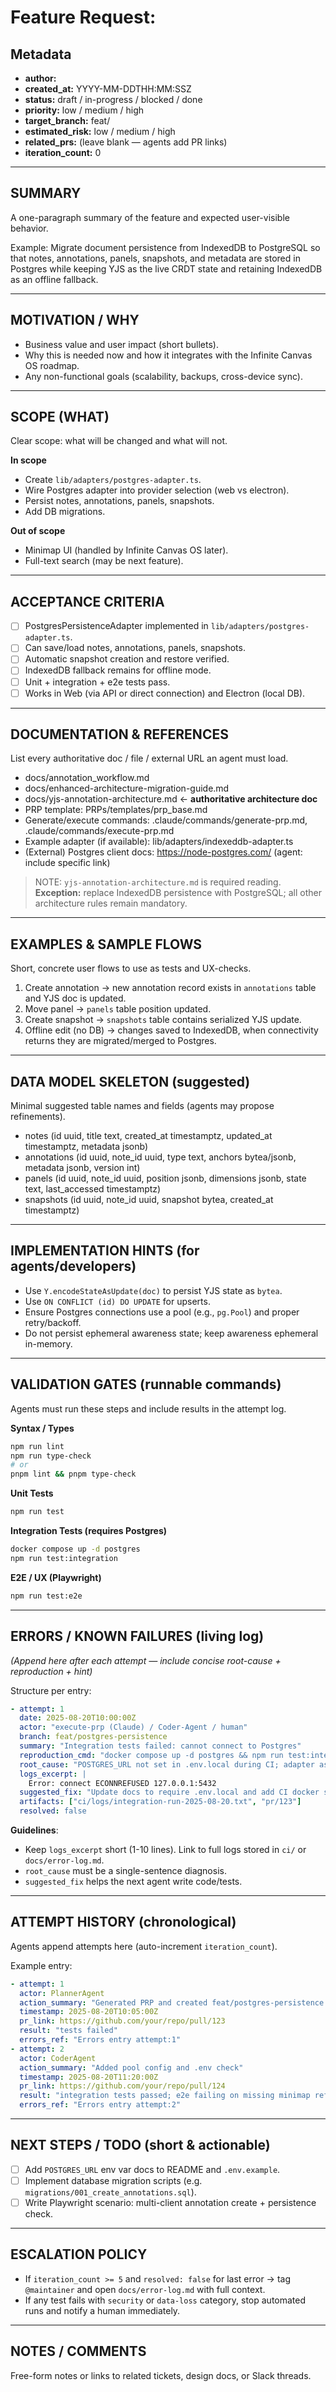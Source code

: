 # Feature Request: <SHORT FEATURE TITLE>
<!-- e.g. PostgreSQL Persistence for Notes & Metadata -->

## Metadata
- **author:** <your-name-or-agent>
- **created_at:** YYYY-MM-DDTHH:MM:SSZ
- **status:** draft / in-progress / blocked / done
- **priority:** low / medium / high
- **target_branch:** feat/<short-name>
- **estimated_risk:** low / medium / high
- **related_prs:** (leave blank — agents add PR links)
- **iteration_count:** 0

---

## SUMMARY
A one-paragraph summary of the feature and expected user-visible behavior.

Example:
Migrate document persistence from IndexedDB to PostgreSQL so that notes, annotations, panels, snapshots, and metadata are stored in Postgres while keeping YJS as the live CRDT state and retaining IndexedDB as an offline fallback.

---

## MOTIVATION / WHY
- Business value and user impact (short bullets).
- Why this is needed now and how it integrates with the Infinite Canvas OS roadmap.
- Any non-functional goals (scalability, backups, cross-device sync).

---

## SCOPE (WHAT)
Clear scope: what will be changed and what will not.

**In scope**
- Create `lib/adapters/postgres-adapter.ts`.
- Wire Postgres adapter into provider selection (web vs electron).
- Persist notes, annotations, panels, snapshots.
- Add DB migrations.

**Out of scope**
- Minimap UI (handled by Infinite Canvas OS later).
- Full-text search (may be next feature).

---

## ACCEPTANCE CRITERIA
- [ ] PostgresPersistenceAdapter implemented in `lib/adapters/postgres-adapter.ts`.
- [ ] Can save/load notes, annotations, panels, snapshots.
- [ ] Automatic snapshot creation and restore verified.
- [ ] IndexedDB fallback remains for offline mode.
- [ ] Unit + integration + e2e tests pass.
- [ ] Works in Web (via API or direct connection) and Electron (local DB).

---

## DOCUMENTATION & REFERENCES
List every authoritative doc / file / external URL an agent must load.

- docs/annotation_workflow.md
- docs/enhanced-architecture-migration-guide.md
- docs/yjs-annotation-architecture.md  ← **authoritative architecture doc**
- PRP template: PRPs/templates/prp_base.md
- Generate/execute commands: .claude/commands/generate-prp.md, .claude/commands/execute-prp.md
- Example adapter (if available): lib/adapters/indexeddb-adapter.ts
- (External) Postgres client docs: https://node-postgres.com/ (agent: include specific link)

> NOTE: `yjs-annotation-architecture.md` is required reading. **Exception:** replace IndexedDB persistence with PostgreSQL; all other architecture rules remain mandatory.

---

## EXAMPLES & SAMPLE FLOWS
Short, concrete user flows to use as tests and UX-checks.

1. Create annotation -> new annotation record exists in `annotations` table and YJS doc is updated.
2. Move panel -> `panels` table position updated.
3. Create snapshot -> `snapshots` table contains serialized YJS update.
4. Offline edit (no DB) -> changes saved to IndexedDB, when connectivity returns they are migrated/merged to Postgres.

---

## DATA MODEL SKELETON (suggested)
Minimal suggested table names and fields (agents may propose refinements).

- notes (id uuid, title text, created_at timestamptz, updated_at timestamptz, metadata jsonb)
- annotations (id uuid, note_id uuid, type text, anchors bytea/jsonb, metadata jsonb, version int)
- panels (id uuid, note_id uuid, position jsonb, dimensions jsonb, state text, last_accessed timestamptz)
- snapshots (id uuid, note_id uuid, snapshot bytea, created_at timestamptz)

---

## IMPLEMENTATION HINTS (for agents/developers)
- Use `Y.encodeStateAsUpdate(doc)` to persist YJS state as `bytea`.
- Use `ON CONFLICT (id) DO UPDATE` for upserts.
- Ensure Postgres connections use a pool (e.g., `pg.Pool`) and proper retry/backoff.
- Do not persist ephemeral awareness state; keep awareness ephemeral in-memory.

---

## VALIDATION GATES (runnable commands)
Agents must run these steps and include results in the attempt log.

**Syntax / Types**
```bash
npm run lint
npm run type-check
# or
pnpm lint && pnpm type-check
```

**Unit Tests**
```bash
npm run test
```

**Integration Tests (requires Postgres)**
```bash
docker compose up -d postgres
npm run test:integration
```

**E2E / UX (Playwright)**
```bash
npm run test:e2e
```

---

## ERRORS / KNOWN FAILURES (living log)
*(Append here after each attempt — include concise root-cause + reproduction + hint)*

Structure per entry:

```yaml
- attempt: 1
  date: 2025-08-20T10:00:00Z
  actor: "execute-prp (Claude) / Coder-Agent / human"
  branch: feat/postgres-persistence
  summary: "Integration tests failed: cannot connect to Postgres"
  reproduction_cmd: "docker compose up -d postgres && npm run test:integration"
  root_cause: "POSTGRES_URL not set in .env.local during CI; adapter assumed env var"
  logs_excerpt: |
    Error: connect ECONNREFUSED 127.0.0.1:5432
  suggested_fix: "Update docs to require .env.local and add CI docker step; add clear error if env missing"
  artifacts: ["ci/logs/integration-run-2025-08-20.txt", "pr/123"]
  resolved: false
```

**Guidelines**:
- Keep `logs_excerpt` short (1-10 lines). Link to full logs stored in `ci/` or `docs/error-log.md`.
- `root_cause` must be a single-sentence diagnosis.
- `suggested_fix` helps the next agent write code/tests.

---

## ATTEMPT HISTORY (chronological)
Agents append attempts here (auto-increment `iteration_count`).

Example entry:
```yaml
- attempt: 1
  actor: PlannerAgent
  action_summary: "Generated PRP and created feat/postgres-persistence branch"
  timestamp: 2025-08-20T10:05:00Z
  pr_link: https://github.com/your/repo/pull/123
  result: "tests failed"
  errors_ref: "Errors entry attempt:1"
- attempt: 2
  actor: CoderAgent
  action_summary: "Added pool config and .env check"
  timestamp: 2025-08-20T11:20:00Z
  pr_link: https://github.com/your/repo/pull/124
  result: "integration tests passed; e2e failing on missing minimap references"
  errors_ref: "Errors entry attempt:2"
```

---

## NEXT STEPS / TODO (short & actionable)
- [ ] Add `POSTGRES_URL` env var docs to README and `.env.example`.
- [ ] Implement database migration scripts (e.g. `migrations/001_create_annotations.sql`).
- [ ] Write Playwright scenario: multi-client annotation create + persistence check.

---

## ESCALATION POLICY
- If `iteration_count >= 5` and `resolved: false` for last error → tag `@maintainer` and open `docs/error-log.md` with full context.
- If any test fails with `security` or `data-loss` category, stop automated runs and notify a human immediately.

---

## NOTES / COMMENTS
Free-form notes or links to related tickets, design docs, or Slack threads.
